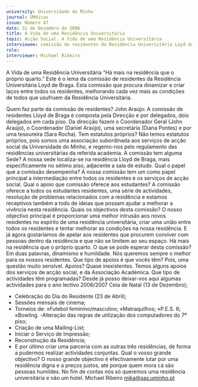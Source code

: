 ```yaml
---
university: Universidade do Minho
journal: UMdicas
issue: Número 47
date: 31 de Dezembro de 2006
title: A Vida de uma Residência Universitária
topic: Acção Social. A Vida de uma Residência Universitária
interviewee: comissão de residentes da Residência Universitária Loyd de Braga
role:
interviewer: Michael Ribeiro
---
```


A Vida de uma Residência Universitária
“Há mais na residência que o próprio quarto.” Este é o lema da comissão de residentes da Residência
Universitária Loyd de Braga. Esta comissão que procura dinamizar e criar laços entre todos os residentes,
melhorando cada vez mais as condições de todos que usufruem da Residência Universitária.


Quem faz parte da comissão de
residentes?
John Araújo: A comissão de residentes Lloyd
de Braga é composta pela Direcção e por
delegados, dois delegados em cada piso. Da
direcção fazem o Coordenador Geral (John
Araújo), o Coordenador (Daniel Araújo), uma
secretária (Diana Pontes) e por uma
tesoureira (Sara Rocha).
Tem estatutos próprios?
Não temos estatutos próprios, pois somos
uma associação subordinada aos serviços de
acção social da Universidade do Minho, e
regemo-nos pelo regulamento das
residências universitárias da referida
academia.
A comissão tem alguma Sede?
A nossa sede localiza-se na residência Lloyd
de Braga, mais especificamente no sétimo
piso, adjacente a sala de estudo.
Qual o papel que a comissão
desempenha?
A nossa comissão tem um como papel
principal a intermediação entre todos os
residentes e os serviços de acção social.
Qual o apoio que comissão oferece aos
estudantes?
A comissão oferece a todos os estudantes
residentes, uma série de actividades,
resolução de problemas relacionados com a
residência e estamos receptivos também a
todo de ideias que possam ajudar a melhorar
a vivência nesta residência.
Quais os objectivos desta comissão?
O nosso objectivo principal é proporcionar
uma melhor intrusão aos novos residentes no
espírito de uma residência universitária, criar
uma união entre todos os residentes e tentar
melhorar as condições na nossa residência. E
já agora gostaríamos de apelar aos
residentes que procurem conviver com
pessoas dentro da residência e que não se
limitem ao seu espaço. Há mais na residência
que o próprio quarto.
O que se pode esperar desta comissão?
Em duas palavras, dinamismo e humildade.
Nós queremos sempre o melhor para os
nossos residentes.
Que tipo de apoios é que vocês têm?
Pois, uma questão muito sensível. Apoios?
Quase inexistentes. Temos alguns apoios dos
serviços de acção social, e da Associação
Académica.
Que tipo de actividades têm
programadas?
Desde já posso deixar-vos aqui algumas
actividades para o ano lectivo 2006/2007 Ceia de Natal (13 de Dezembro);
- Celebração do Dia do Residente (23 de
Abril);
- Sessões mensais de cinema;
- Torneios de: 
«Futebol feminino/masculino;
«Matraquilhos;
«P.E.S. 6;
«Bowling.
-Alteração das regras de utilização dos
computadores do 7º piso;
- Criação de uma Mailing-List;
- Iniciar o Serviço de Impressão;
- Reconstrução da Residência;
- E por último criar uma parceria com as outras
três residências, de forma a pudermos
realizar actividades conjuntas.
Qual o vosso grande objectivo?
O nosso grande objectivo é efectivamente
lutar por uma residência digna e a preços
justos, até porque quem mora cá são pessoas
humildes. No fim de contas nós só queremos
uma residência universitária e não um hotel.
Michael Ribeiro
mika@sas.uminho.pt